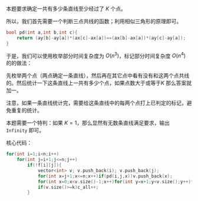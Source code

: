 本题要求确定一共有多少条直线至少经过了 $K$ 个点。

所以，我们首先需要一个判断三点共线的函数；利用相似三角形的原理即可。

```cpp
bool pd(int a,int b,int c){
    return (ay[b]-ay[a])*(ax[c]-ax[a])==(ax[b]-ax[a])*(ay[c]-ay[a]);
}
```

于是，我们可以使用枚举部分时间复杂度为 $O(n^3)$，标记部分时间复杂度 $O(n^4)$ 的的做法：

先枚举两个点（两点确定一条直线），然后再在其它点中看有没有和这两个点共线的。然后统计一下这条直线上一共有多少个点，如果点数大于或等于$K$ 那么答案就加一。

注意，如果一条直线统计完，需要给这条直线中的每两个点打上已判定的标记，避免重复的统计。

本题需要一个特判：如果 $K=1$，那么显然有无数条直线满足要求，输出 `Infinity` 即可。

核心代码：

```cpp
for(int i=1;i<n;i++)
	for(int j=i+1;j<=n;j++)
		if(!f[i][j]){
			vector<int> v; v.push_back(i); v.push_back(j);
			for(int x=j+1;x<=n;x++)if(pd(i,j,x))v.push_back(x);
			for(int x=0;x<v.size()-1;x++)for(int y=x+1;y<v.size();y++)f[v[x]][v[y]]=true;
			if(v.size()>=k)c_all++;
		}
```